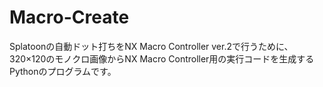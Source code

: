 # Macro-Create
Splatoonの自動ドット打ちをNX Macro Controller ver.2で行うために、320×120のモノクロ画像からNX Macro Controller用の実行コードを生成するPythonのプログラムです。
